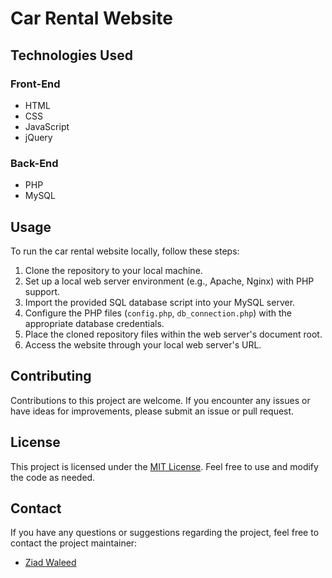 # Car Rental Website

## Technologies Used

### Front-End
- HTML
- CSS
- JavaScript
- jQuery

### Back-End
- PHP
- MySQL


## Usage

To run the car rental website locally, follow these steps:

1. Clone the repository to your local machine.
2. Set up a local web server environment (e.g., Apache, Nginx) with PHP support.
3. Import the provided SQL database script into your MySQL server.
4. Configure the PHP files (`config.php`, `db_connection.php`) with the appropriate database credentials.
5. Place the cloned repository files within the web server's document root.
6. Access the website through your local web server's URL.

## Contributing

Contributions to this project are welcome. If you encounter any issues or have ideas for improvements, please submit an issue or pull request.

## License

This project is licensed under the [MIT License](LICENSE). Feel free to use and modify the code as needed.

## Contact

If you have any questions or suggestions regarding the project, feel free to contact the project maintainer:

- [Ziad Waleed](ziadwaleedmohamed2003@gmail.com)
